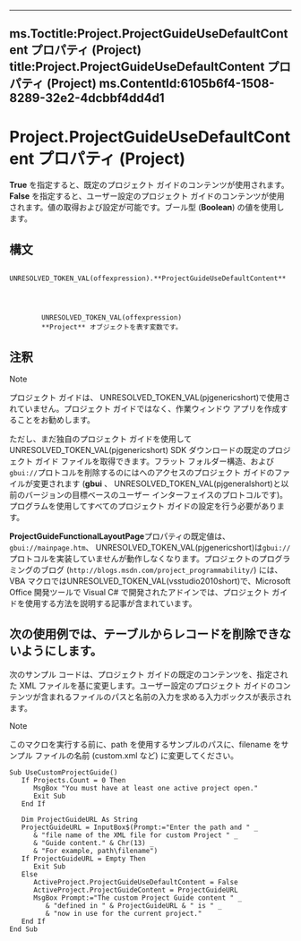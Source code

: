 

---
ms.Toctitle:Project.ProjectGuideUseDefaultContent プロパティ (Project)
title:Project.ProjectGuideUseDefaultContent プロパティ (Project)
ms.ContentId:6105b6f4-1508-8289-32e2-4dcbbf4dd4d1
---
# Project.ProjectGuideUseDefaultContent プロパティ (Project)




**True** を指定すると、既定のプロジェクト ガイドのコンテンツが使用されます。**False** を指定すると、ユーザー設定のプロジェクト ガイドのコンテンツが使用されます。値の取得および設定が可能です。ブール型 (**Boolean**) の値を使用します。

## 構文

            UNRESOLVED_TOKEN_VAL(offexpression).**ProjectGuideUseDefaultContent**




            UNRESOLVED_TOKEN_VAL(offexpression)
            **Project** オブジェクトを表す変数です。



## 注釈

>[!NOTE]
>プロジェクト ガイドは、 UNRESOLVED_TOKEN_VAL(pjgenericshort)で使用されていません。プロジェクト ガイドではなく、作業ウィンドウ アプリを作成することをお勧めします。


ただし、まだ独自のプロジェクト ガイドを使用してUNRESOLVED_TOKEN_VAL(pjgenericshort) SDK ダウンロードの既定のプロジェクト ガイド ファイルを取得できます。フラット フォルダー構造、および`gbui://`プロトコルを削除するのにはへのアクセスのプロジェクト ガイドのファイルが変更されます (**gbui** 、 UNRESOLVED_TOKEN_VAL(pjgeneralshort)と以前のバージョンの目標ベースのユーザー インターフェイスのプロトコルです)。プログラムを使用してすべてのプロジェクト ガイドの設定を行う必要があります。



**ProjectGuideFunctionalLayoutPage**プロパティの既定値は、 `gbui://mainpage.htm`、 UNRESOLVED_TOKEN_VAL(pjgenericshort)は`gbui://`プロトコルを実装していませんが動作しなくなります。プロジェクトのプログラミングのブログ (`http://blogs.msdn.com/project_programmability/`) には、VBA マクロではUNRESOLVED_TOKEN_VAL(vsstudio2010short)で、Microsoft Office 開発ツールで Visual C# で開発されたアドインでは、プロジェクト ガイドを使用する方法を説明する記事が含まれています。



## 次の使用例では、テーブルからレコードを削除できないようにします。
次のサンプル コードは、プロジェクト ガイドの既定のコンテンツを、指定された XML ファイルを基に変更します。ユーザー設定のプロジェクト ガイドのコンテンツが含まれるファイルのパスと名前の入力を求める入力ボックスが表示されます。





>[!NOTE]
>このマクロを実行する前に、path を使用するサンプルのパスに、filename をサンプル ファイルの名前 (custom.xml など) に変更してください。



```vba
Sub UseCustomProjectGuide() 
   If Projects.Count = 0 Then 
      MsgBox "You must have at least one active project open." 
      Exit Sub 
   End If 
 
   Dim ProjectGuideURL As String 
   ProjectGuideURL = InputBox$(Prompt:="Enter the path and " _ 
      & "file name of the XML file for custom Project " _ 
      & "Guide content." & Chr(13) _ 
      & "For example, path\filename") 
   If ProjectGuideURL = Empty Then 
      Exit Sub 
   Else 
      ActiveProject.ProjectGuideUseDefaultContent = False 
      ActiveProject.ProjectGuideContent = ProjectGuideURL 
      MsgBox Prompt:="The custom Project Guide content " _ 
         & "defined in " & ProjectGuideURL & " is " _ 
         & "now in use for the current project." 
   End If 
End Sub
```





